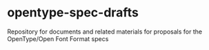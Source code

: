# opentype-spec-drafts
Repository for documents and related materials for proposals for the OpenType/Open Font Format specs
